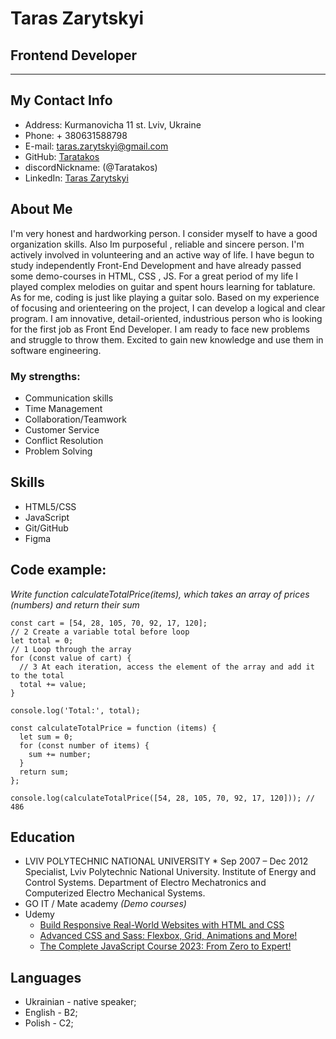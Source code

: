 # Taras Zarytskyi

## Frontend Developer

---

## My Contact Info

- Address: Kurmanovicha 11 st. Lviv, Ukraine
- Phone: + 380631588798
- E-mail: taras.zarytskyi@gmail.com
- GitHub: [Taratakos](https://github.com/Taratakos)
- discordNickname: (@Taratakos)
- LinkedIn: [Taras Zarytskyi](https://www.linkedin.com/in/taras-zarytskyi-b986ab15b/)

## About Me

I'm very honest and hardworking person. I consider myself to have a good organization skills. Also Im purposeful , reliable and sincere person. I'm actively involved in volunteering and an active way of life.
I have begun to study independently Front-End Development and have already passed some demo-courses in HTML, CSS , JS.
For a great period of my life I played complex melodies on guitar and spent hours learning for tablature.
As for me, coding is just like playing a guitar solo. Based on my experience of focusing and orienteering on the
project, I can develop a logical and clear program. I am innovative, detail-oriented, industrious person who is looking
for the first job as Front End Developer. I am ready to face new problems and struggle to throw them. Excited to gain
new knowledge and use them in software engineering.

### My strengths:

- Communication skills
- Time Management
- Collaboration/Teamwork
- Customer Service
- Conflict Resolution
- Problem Solving

## Skills

- HTML5/CSS
- JavaScript
- Git/GitHub
- Figma

## Code example:

_Write function calculateTotalPrice(items), which takes an array of prices (numbers) and return their sum_

```
const cart = [54, 28, 105, 70, 92, 17, 120];
// 2 Create a variable total before loop
let total = 0;
// 1 Loop through the array
for (const value of cart) {
  // 3 At each iteration, access the element of the array and add it to the total
  total += value;
}

console.log('Total:', total);

const calculateTotalPrice = function (items) {
  let sum = 0;
  for (const number of items) {
    sum += number;
  }
  return sum;
};

console.log(calculateTotalPrice([54, 28, 105, 70, 92, 17, 120])); // 486
```

## Education

- LVIV POLYTECHNIC NATIONAL UNIVERSITY \* Sep 2007 – Dec 2012 Specialist, Lviv Polytechnic National University.
  Institute of Energy and Control Systems. Department of Electro Mechatronics and Computerized Electro Mechanical Systems.
- GO IT / Mate academy _(Demo courses)_
- Udemy
  - [Build Responsive Real-World Websites with HTML and CSS](https://www.udemy.com/course/design-and-develop-a-killer-website-with-html5-and-css3/)
  - [Advanced CSS and Sass: Flexbox, Grid, Animations and More!](https://www.udemy.com/course/advanced-css-and-sass/learn/lecture/8312878?start=150#content)
  - [The Complete JavaScript Course 2023: From Zero to Expert!](https://www.udemy.com/course/the-complete-javascript-course/)

## Languages

- Ukrainian - native speaker;
- English - B2;
- Polish - C2;
